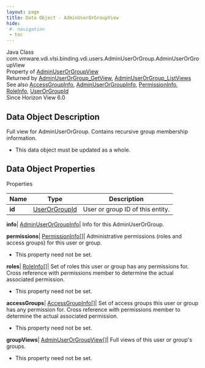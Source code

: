 ```yaml
---
layout: page
title: Data Object - AdminUserOrGroupView
hide:
 #- navigation
 - toc
---
```






Java Class
    com.vmware.vdi.vlsi.binding.vdi.users.AdminUserOrGroup.AdminUserOrGroupView  
Property of
     [AdminUserOrGroupView](vdi.users.AdminUserOrGroup.AdminUserOrGroupView.md#field_detail)  
Returned by
     [AdminUserOrGroup_GetView](vdi.users.AdminUserOrGroup.md#getView), [AdminUserOrGroup_ListViews](vdi.users.AdminUserOrGroup.md#listViews)  
See also
     [AccessGroupInfo](vdi.users.AccessGroup.AccessGroupInfo.md), [AdminUserOrGroupInfo](vdi.users.AdminUserOrGroup.AdminUserOrGroupInfo.md), [PermissionInfo](vdi.users.Permission.PermissionInfo.md), [RoleInfo](vdi.users.Role.RoleInfo.md), [UserOrGroupId](vdi.entity.UserOrGroupId.md)  
Since 
    Horizon View 6.0

## Data Object Description 

Full view for AdminUserOrGroup. Contains recursive group membership information. 

  * This data object must be updated as a whole.



## Data Object Properties

Properties

Name |  Type |  Description   
---|---|---  
**id**| [UserOrGroupId](vdi.entity.UserOrGroupId.md)|  User or group ID of this entity.   
  
**info**| [AdminUserOrGroupInfo](vdi.users.AdminUserOrGroup.AdminUserOrGroupInfo.md)|  Info for this AdminUserOrGroup.   
  
**permissions**| [PermissionInfo[]](vdi.users.Permission.PermissionInfo.md)|  Administrative permissions (roles and access groups) for this user or group.   


* This property need not be set.

  
**roles**| [RoleInfo[]](vdi.users.Role.RoleInfo.md)|  Set of roles this user or group has any permissions for. Cross reference with permissions member to determine the actual associated permission.   


* This property need not be set.

  
**accessGroups**| [AccessGroupInfo[]](vdi.users.AccessGroup.AccessGroupInfo.md)|  Set of access groups this user or group has any permission for. Cross reference with permissions member to determine the actual associated permission.   


* This property need not be set.

  
**groupViews**| [AdminUserOrGroupView[]](vdi.users.AdminUserOrGroup.AdminUserOrGroupView.md)|  Full views of this user or group's groups.   


* This property need not be set.

  
  
  

  
  

